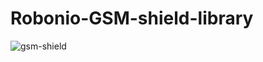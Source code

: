 # Robonio-GSM-shield-library

![gsm-shield](https://user-images.githubusercontent.com/77489853/185864142-f3fdb216-7dd6-45c9-9334-c0466a1c26a3.jpg)

